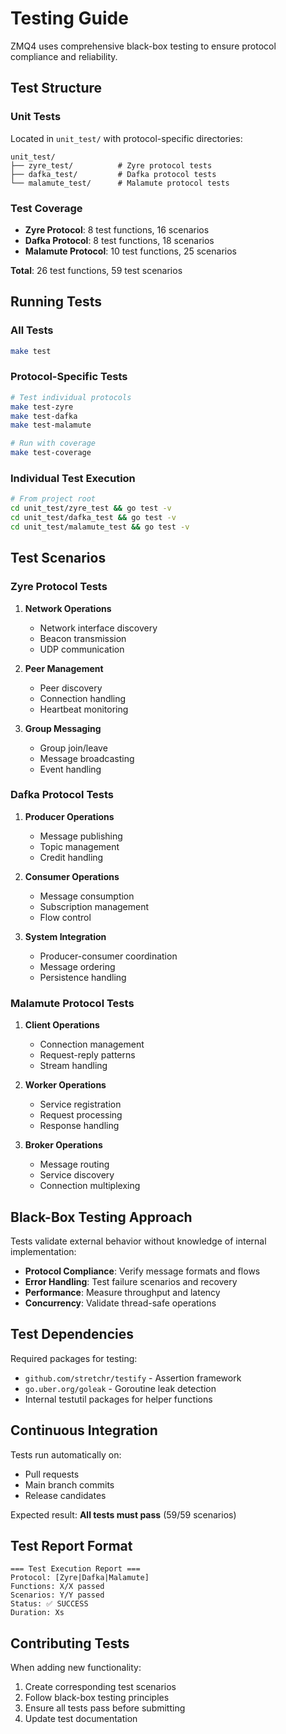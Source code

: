 # Testing Guide

ZMQ4 uses comprehensive black-box testing to ensure protocol compliance and reliability.

## Test Structure

### Unit Tests
Located in `unit_test/` with protocol-specific directories:

```
unit_test/
├── zyre_test/          # Zyre protocol tests
├── dafka_test/         # Dafka protocol tests  
└── malamute_test/      # Malamute protocol tests
```

### Test Coverage
- **Zyre Protocol**: 8 test functions, 16 scenarios
- **Dafka Protocol**: 8 test functions, 18 scenarios  
- **Malamute Protocol**: 10 test functions, 25 scenarios

**Total**: 26 test functions, 59 test scenarios

## Running Tests

### All Tests
```bash
make test
```

### Protocol-Specific Tests
```bash
# Test individual protocols
make test-zyre
make test-dafka
make test-malamute

# Run with coverage
make test-coverage
```

### Individual Test Execution
```bash
# From project root
cd unit_test/zyre_test && go test -v
cd unit_test/dafka_test && go test -v  
cd unit_test/malamute_test && go test -v
```

## Test Scenarios

### Zyre Protocol Tests
1. **Network Operations**
   - Network interface discovery
   - Beacon transmission
   - UDP communication

2. **Peer Management**
   - Peer discovery
   - Connection handling
   - Heartbeat monitoring

3. **Group Messaging**
   - Group join/leave
   - Message broadcasting
   - Event handling

### Dafka Protocol Tests  
1. **Producer Operations**
   - Message publishing
   - Topic management
   - Credit handling

2. **Consumer Operations**
   - Message consumption
   - Subscription management
   - Flow control

3. **System Integration**
   - Producer-consumer coordination
   - Message ordering
   - Persistence handling

### Malamute Protocol Tests
1. **Client Operations**
   - Connection management
   - Request-reply patterns
   - Stream handling

2. **Worker Operations**
   - Service registration
   - Request processing
   - Response handling

3. **Broker Operations**
   - Message routing
   - Service discovery
   - Connection multiplexing

## Black-Box Testing Approach

Tests validate external behavior without knowledge of internal implementation:

- **Protocol Compliance**: Verify message formats and flows
- **Error Handling**: Test failure scenarios and recovery
- **Performance**: Measure throughput and latency
- **Concurrency**: Validate thread-safe operations

## Test Dependencies

Required packages for testing:
- `github.com/stretchr/testify` - Assertion framework
- `go.uber.org/goleak` - Goroutine leak detection
- Internal testutil packages for helper functions

## Continuous Integration

Tests run automatically on:
- Pull requests
- Main branch commits
- Release candidates

Expected result: **All tests must pass** (59/59 scenarios)

## Test Report Format

```
=== Test Execution Report ===
Protocol: [Zyre|Dafka|Malamute]
Functions: X/X passed
Scenarios: Y/Y passed
Status: ✅ SUCCESS
Duration: Xs
```

## Contributing Tests

When adding new functionality:
1. Create corresponding test scenarios
2. Follow black-box testing principles
3. Ensure all tests pass before submitting
4. Update test documentation